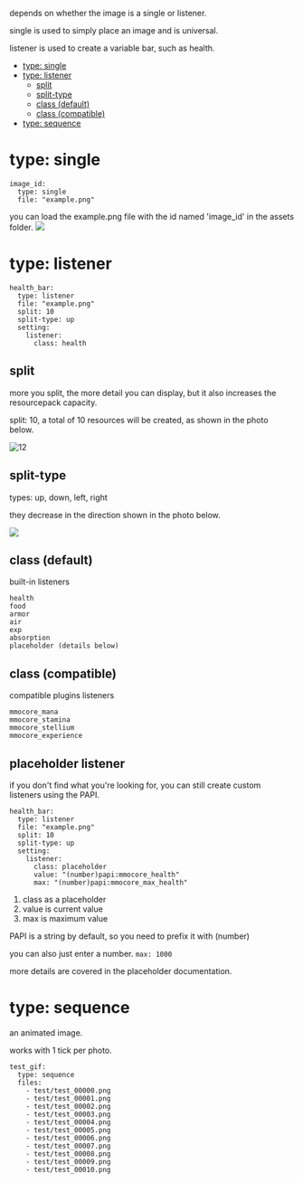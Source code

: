 depends on whether the image is a single or listener.

single is used to simply place an image and is universal.

listener is used to create a variable bar, such as health.


- [type: single](https://github.com/toxicity188/BetterHud/wiki/images#type-single)
- [type: listener](https://github.com/toxicity188/BetterHud/wiki/images#type-listener)
  - [split](https://github.com/toxicity188/BetterHud/wiki/images#split)
  - [split-type](https://github.com/toxicity188/BetterHud/wiki/images#split-type)
  - [class (default)](https://github.com/toxicity188/BetterHud/wiki/images#class-default)
  - [class (compatible)](https://github.com/toxicity188/BetterHud/wiki/images#class-compatible)
- [type: sequence](https://github.com/toxicity188/BetterHud/wiki/images#type-sequence)

# type: single

```
image_id:
  type: single
  file: "example.png"
```
you can load the example.png file with the id named 'image_id' in the assets folder.
![](https://i.imgur.com/WZUoAZR.png)

# type: listener
```
health_bar:
  type: listener
  file: "example.png"
  split: 10
  split-type: up
  setting:
    listener:
      class: health
```

## split

more you split, the more detail you can display, but it also increases the resourcepack capacity.

split: 10, a total of 10 resources will be created, as shown in the photo below.

![12](https://i.imgur.com/RCK4jbq.png)

## split-type

types: up, down, left, right

they decrease in the direction shown in the photo below.

![](https://i.imgur.com/y0pyDB6.png)

## class (default)
built-in listeners
```
health
food
armor
air
exp
absorption
placeholder (details below)
```

## class (compatible)
compatible plugins listeners
```
mmocore_mana
mmocore_stamina
mmocore_stellium
mmocore_experience
```


## placeholder listener
if you don't find what you're looking for, you can still create custom listeners using the PAPI.
```
health_bar:
  type: listener
  file: "example.png"
  split: 10
  split-type: up
  setting:
    listener:
      class: placeholder
      value: "(number)papi:mmocore_health"
      max: "(number)papi:mmocore_max_health"
```
1. class as a placeholder
2. value is current value
3. max is maximum value

PAPI is a string by default, so you need to prefix it with (number)

you can also just enter a number. ```max: 1000```

more details are covered in the placeholder documentation.

# type: sequence
an animated image.

works with 1 tick per photo.
```
test_gif:
  type: sequence
  files:
    - test/test_00000.png
    - test/test_00001.png
    - test/test_00002.png
    - test/test_00003.png
    - test/test_00004.png
    - test/test_00005.png
    - test/test_00006.png
    - test/test_00007.png
    - test/test_00008.png
    - test/test_00009.png
    - test/test_00010.png
```